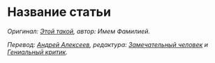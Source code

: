 # Название статьи



_Оригинал: [Этой такой](http://google.com/), автор: Имем Фамилией._

_Перевод: [Андрей Алексеев](https://github.com/aalexeev239/), редактура: [Замечательный человек](http://google.com/) и [Гениальный критик](http://google.com/)._

